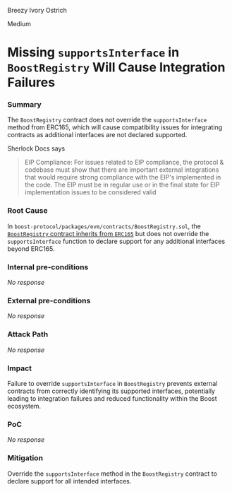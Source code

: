 Breezy Ivory Ostrich

Medium

# Missing `supportsInterface` in `BoostRegistry` Will Cause Integration Failures

### Summary

The `BoostRegistry` contract does not override the `supportsInterface` method from ERC165, which will cause compatibility issues for integrating contracts as additional interfaces are not declared supported.

Sherlock Docs says
> EIP Compliance: For issues related to EIP compliance, the protocol & codebase must show that there are important external integrations that would require strong compliance with the EIP's implemented in the code. The EIP must be in regular use or in the final state for EIP implementation issues to be considered valid


### Root Cause

In `boost-protocol/packages/evm/contracts/BoostRegistry.sol`, the [`BoostRegistry` contract inherits from `ERC165`](https://github.com/sherlock-audit/2024-06-boost-aa-wallet/blob/main/boost-protocol/packages/evm/contracts/BoostRegistry.sol#L15) but does not override the `supportsInterface` function to declare support for any additional interfaces beyond ERC165.

### Internal pre-conditions

_No response_

### External pre-conditions

_No response_

### Attack Path

_No response_

### Impact

Failure to override `supportsInterface` in `BoostRegistry` prevents external contracts from correctly identifying its supported interfaces, potentially leading to integration failures and reduced functionality within the Boost ecosystem.


### PoC

_No response_

### Mitigation

Override the `supportsInterface` method in the `BoostRegistry` contract to declare support for all intended interfaces.
